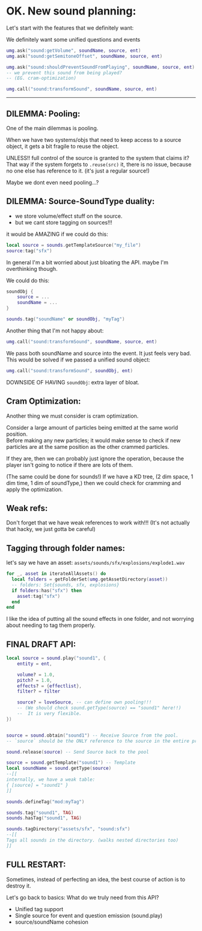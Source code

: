

# OK. New sound planning:

Let's start with the features that we definitely want:

We definitely want some unified questions and events 

```lua
umg.ask("sound:getVolume", soundName, source, ent)
umg.ask("sound:getSemitoneOffset", soundName, source, ent)

umg.ask("sound:shouldPreventSoundFromPlaying", soundName, source, ent)
-- we prevent this sound from being played?
-- (EG. cram-optimization)

umg.call("sound:transformSound", soundName, source, ent)
```

---


## DILEMMA: Pooling:
One of the main dilemmas is pooling.

When we have two systems/objs that need to keep access to a source object,
it gets a bit fragile to reuse the object.

UNLESS!! full control of the source is granted to the system that claims it?
That way if the system forgets to `.reuse(src)` it, 
there is no issue, because no one else has reference to it.
(it's just a regular source!)

Maybe we dont even need pooling...?



## DILEMMA: Source-SoundType duality:
- we store volume/effect stuff on the source.
- but we cant store tagging on sources!!!

it would be AMAZING if we could do this:
```lua
local source = sounds.getTemplateSource("my_file")
source:tag("sfx")
```

In general I'm a bit worried about just bloating the API.
maybe I'm overthinking though.

We could do this:
```lua
soundObj {
    source = ...
    soundName = ...
}

sounds.tag("soundName" or soundObj, "myTag")
```

Another thing that I'm not happy about:
```lua
umg.call("sound:transformSound", soundName, source, ent)
```
We pass both soundName and source into the event.
It just feels very bad.  
This would be solved if we passed a unified sound object:
```lua
umg.call("sound:transformSound", soundObj, ent)
```

DOWNSIDE OF HAVING `soundObj`: extra layer of bloat.


## Cram Optimization:
Another thing we must consider is cram optimization.

Consider a large amount of particles being emitted at the same world position.  
Before making any new particles; it would make sense to check if new particles are at the same position as the other crammed particles.

If they are, then we can probably just ignore the operation, because the player isn't going to notice if there are lots of them.

(The same could be done for sounds!)
If we have a KD tree, (2 dim space, 1 dim time, 1 dim of soundType,)
then we could check for cramming and apply the optimization.



## Weak refs:
Don't forget that we have weak references to work with!!!
(It's not actually that hacky, we just gotta be careful)



## Tagging through folder names:
let's say we have an asset:
`assets/sounds/sfx/explosions/explode1.wav`
```lua
for _, asset in iterateAllAssets() do
  local folders = getFolderSet(umg.getAssetDirectory(asset)) 
  -- folders: Set{sounds, sfx, explosions}
  if folders:has("sfx") then
    asset:tag("sfx")
  end
end
```
I like the idea of putting all the sound effects in one folder, 
and not worrying about needing to tag them properly.











## FINAL DRAFT API:
```lua
local source = sound.play("sound1", {
    entity = ent,

    volume? = 1.0,
    pitch? = 1.0,
    effects? = {effectlist},
    filter? = filter

    source? = loveSource, -- can define own pooling!!!
    -- (We should check sound.getType(source) == "sound1" here!!)
    --  It is very flexible.
})


source = sound.obtain("sound1") -- Receive Source from the pool.
-- `source` should be the ONLY reference to the source in the entire program!!!

sound.release(source) -- Send Source back to the pool

source = sound.getTemplate("sound1") -- Template
local soundName = sound.getType(source)
--[[
internally, we have a weak table:
{ [source] = "sound1" }
]]

sounds.defineTag("mod:myTag")

sounds.tag("sound1", TAG)
sounds.hasTag("sound1", TAG)

sounds.tagDirectory("assets/sfx", "sound:sfx")
--[[
Tags all sounds in the directory. (walks nested directories too)
]]

```













## FULL RESTART:
Sometimes, instead of perfecting an idea,
the best course of action is to destroy it.

Let's go back to basics:
What do we truly need from this API?

- Unified tag support
- Single source for event and question emission (sound.play)
- source/soundName cohesion




